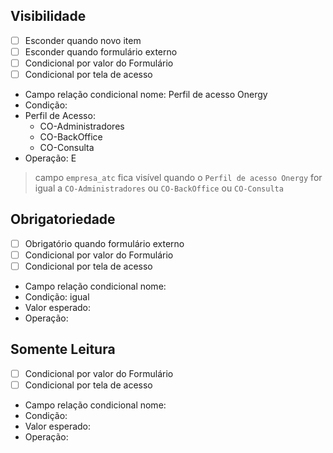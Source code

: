 ## Visibilidade

- [ ] Esconder quando novo item
- [ ] Esconder quando formulário externo
- [ ] Condicional por valor do Formulário
- [ ] Condicional por tela de acesso

- Campo relação condicional nome: Perfil de acesso Onergy
- Condição: 
- Perfil de Acesso: 
    - CO-Administradores
    - CO-BackOffice
    - CO-Consulta
- Operação: E

> campo `empresa_atc` fica visível quando o `Perfil de acesso Onergy` for igual a `CO-Administradores` ou `CO-BackOffice` ou `CO-Consulta`

## Obrigatoriedade

- [ ] Obrigatório quando formulário externo
- [ ] Condicional por valor do Formulário
- [ ] Condicional por tela de acesso

- Campo relação condicional nome: 
- Condição: igual 
- Valor esperado: 
- Operação: 

## Somente Leitura

- [ ] Condicional por valor do Formulário
- [ ] Condicional por tela de acesso

- Campo relação condicional nome: 
- Condição: 
- Valor esperado: 
- Operação: 